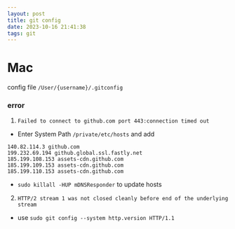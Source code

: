 ```yaml
---
layout: post
title: git config
date: 2023-10-16 21:41:38
tags: git
---
```


# Mac
config file `/User/{username}/.gitconfig`

### error
1. `Failed to connect to github.com port 443:connection timed out`
 + Enter System Path `/private/etc/hosts` and add
  ```shell
  140.82.114.3 github.com
  199.232.69.194 github.global.ssl.fastly.net
  185.199.108.153 assets-cdn.github.com
  185.199.109.153 assets-cdn.github.com
  185.199.110.153 assets-cdn.github.com
  ```
 + `sudo killall -HUP mDNSResponder` to update hosts

2. `HTTP/2 stream 1 was not closed cleanly before end of the underlying stream`
 - use `sudo git config --system http.version HTTP/1.1`
